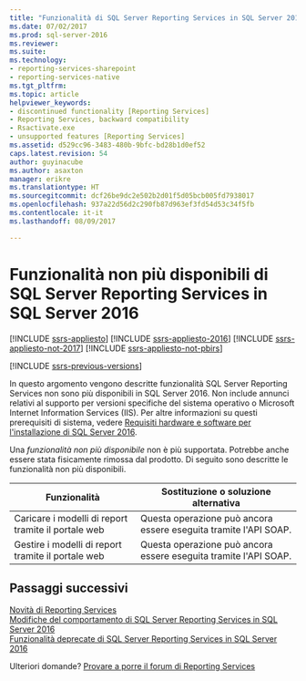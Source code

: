 ```yaml
---
title: "Funzionalità di SQL Server Reporting Services in SQL Server 2016 non più disponibili | Documenti Microsoft"
ms.date: 07/02/2017
ms.prod: sql-server-2016
ms.reviewer: 
ms.suite: 
ms.technology:
- reporting-services-sharepoint
- reporting-services-native
ms.tgt_pltfrm: 
ms.topic: article
helpviewer_keywords:
- discontinued functionality [Reporting Services]
- Reporting Services, backward compatibility
- Rsactivate.exe
- unsupported features [Reporting Services]
ms.assetid: d529cc96-3483-480b-9bfc-bd28b1d0ef52
caps.latest.revision: 54
author: guyinacube
ms.author: asaxton
manager: erikre
ms.translationtype: HT
ms.sourcegitcommit: dcf26be9dc2e502b2d01f5d05bcb005fd7938017
ms.openlocfilehash: 937a22d56d2c290fb87d963ef3fd54d53c34f5fb
ms.contentlocale: it-it
ms.lasthandoff: 08/09/2017

---
```


# <a name="discontinued-functionality-to-sql-server-reporting-services-in-sql-server-2016"></a>Funzionalità non più disponibili di SQL Server Reporting Services in SQL Server 2016

[!INCLUDE [ssrs-appliesto](../includes/ssrs-appliesto.md)] [!INCLUDE [ssrs-appliesto-2016](../includes/ssrs-appliesto-2016.md)] [!INCLUDE [ssrs-appliesto-not-2017](../includes/ssrs-appliesto-not-2017.md)] [!INCLUDE [ssrs-appliesto-not-pbirs](../includes/ssrs-appliesto-not-pbirs.md)]

[!INCLUDE [ssrs-previous-versions](../includes/ssrs-previous-versions.md)]

In questo argomento vengono descritte funzionalità SQL Server Reporting Services non sono più disponibili in SQL Server 2016. Non include annunci relativi al supporto per versioni specifiche del sistema operativo o Microsoft Internet Information Services (IIS). Per altre informazioni su questi prerequisiti di sistema, vedere [Requisiti hardware e software per l'installazione di SQL Server 2016](../sql-server/install/hardware-and-software-requirements-for-installing-sql-server.md).

Una *funzionalità non più disponibile* non è più supportata. Potrebbe anche essere stata fisicamente rimossa dal prodotto. Di seguito sono descritte le funzionalità non più disponibili.

|Funzionalità|Sostituzione o soluzione alternativa|
|-|-|
|Caricare i modelli di report tramite il portale web|Questa operazione può ancora essere eseguita tramite l'API SOAP.|
|Gestire i modelli di report tramite il portale web|Questa operazione può ancora essere eseguita tramite l'API SOAP.|

## <a name="next-steps"></a>Passaggi successivi

[Novità di Reporting Services](../reporting-services/what-s-new-in-sql-server-reporting-services-ssrs.md)  
[Modifiche del comportamento di SQL Server Reporting Services in SQL Server 2016](../reporting-services/behavior-changes-to-sql-server-reporting-services-in-sql-server-2016.md)  
[Funzionalità deprecate di SQL Server Reporting Services in SQL Server 2016](../reporting-services/deprecated-features-in-sql-server-reporting-services-ssrs.md)  

Ulteriori domande? [Provare a porre il forum di Reporting Services](http://go.microsoft.com/fwlink/?LinkId=620231)
